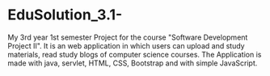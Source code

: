 # EduSolution_3.1-
My 3rd year 1st semester Project for the course "Software Development Project II". It is an web application in which users can upload and study materials, read study blogs of computer science courses. The Application is made with java, servlet, HTML, CSS, Bootstrap and with simple JavaScript.
